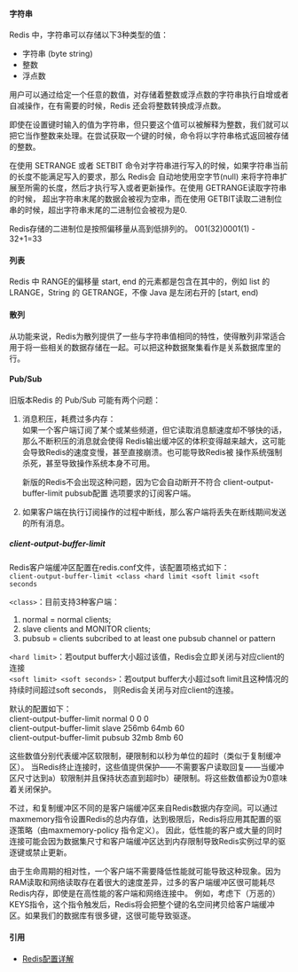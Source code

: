 #### 字符串
Redis 中，字符串可以存储以下3种类型的值：
* 字符串 (byte string)
* 整数
* 浮点数

用户可以通过给定一个任意的数值，对存储着整数或浮点数的字符串执行自增或者自减操作，在有需要的时候，Redis 还会将整数转换成浮点数。

即使在设置键时输入的值为字符串，但只要这个值可以被解释为整数，我们就可以把它当作整数来处理。在尝试获取一个键的时候，命令将以字符串格式返回被存储的整数。

在使用 SETRANGE 或者 SETBIT 命令对字符串进行写入的时候，如果字符串当前的长度不能满足写入的要求，那么 Redis会
自动地使用空字节(null) 来将字符串扩展至所需的长度，然后才执行写入或者更新操作。在使用 GETRANGE读取字符串的时候，
超出字符串末尾的数据会被视为空串，而在使用 GETBIT读取二进制位串的时候，超出字符串末尾的二进制位会被视为是0.

Redis存储的二进制位是按照偏移量从高到低排列的。 001(32)0001(1) - 32+1=33 

#### 列表
Redis 中 RANGE的偏移量 start, end 的元素都是包含在其中的，例如 list 的 LRANGE，String 的 GETRANGE，不像 Java 是左闭右开的 [start, end)

#### 散列
从功能来说，Redis为散列提供了一些与字符串值相同的特性，使得散列非常适合用于将一些相关的数据存储在一起。可以把这种数据聚集看作是关系数据库里的行。

#### Pub/Sub
旧版本Redis 的 Pub/Sub 可能有两个问题：
1. 消息积压，耗费过多内存：  
   如果一个客户端订阅了某个或某些频道，但它读取消息额速度却不够快的话，那么不断积压的消息就会使得
   Redis输出缓冲区的体积变得越来越大，这可能会导致Redis的速度变慢，甚至直接崩溃。也可能导致Redis被
   操作系统强制杀死，甚至导致操作系统本身不可用。
   
   新版的Redis不会出现这种问题，因为它会自动断开不符合 client-output-buffer-limit pubsub配置
   选项要求的订阅客户端。
   
2. 如果客户端在执行订阅操作的过程中断线，那么客户端将丢失在断线期间发送的所有消息。

##### **client-output-buffer-limit**  
Redis客户端缓冲区配置在redis.conf文件，该配置项格式如下：  
`client-output-buffer-limit <class <hard limit <soft limit <soft seconds`

`<class>`：目前支持3种客户端：
1. normal = normal clients; 
2. slave clients and MONITOR clients; 
3. pubsub = clients subcribed to at least one pubsub channel or pattern
 
`<hard limit>`：若output buffer大小超过该值，Redis会立即关闭与对应client的连接  
`<soft limit> <soft seconds>`：若output buffer大小超过soft limit且这种情况的持续时间超过soft seconds，
则Redis会关闭与对应client的连接。

默认的配置如下：  
client-output-buffer-limit normal 0 0 0  
client-output-buffer-limit slave 256mb 64mb 60  
client-output-buffer-limit pubsub 32mb 8mb 60  

这些数值分别代表缓冲区软限制，硬限制和以秒为单位的超时（类似于复制缓冲区）。
当Redis终止连接时，这些值提供保护——不需要客户读取回复——当缓冲区尺寸达到a）软限制并且保持状态直到超时b）硬限制。将这些数值都设为0意味着关闭保护。

不过，和复制缓冲区不同的是客户端缓冲区来自Redis数据内存空间。可以通过maxmemory指令设置Redis的总内存值，达到极限后，Redis将应用其配置的驱逐策略（由maxmemory-policy 指令定义）。
因此，低性能的客户或大量的同时连接可能会因为数据集尺寸和客户端缓冲区达到内存限制导致Redis实例过早的驱逐键或禁止更新。

由于生命周期的相对性，一个客户端不需要降低性能就可能导致这种现象。因为RAM读取和网络读取存在着很大的速度差异，过多的客户端缓冲区很可能耗尽Redis内存，即使是在高性能的客户端和网络连接中。
例如，考虑下（万恶的）KEYS指令，这个指令触发后，Redis将会把整个键的名空间拷贝给客户端缓冲区。如果我们的数据库有很多键，这很可能导致驱逐。

#### 引用
* [Redis配置详解](https://blog.csdn.net/jiangguilong2000/article/details/38436941)

